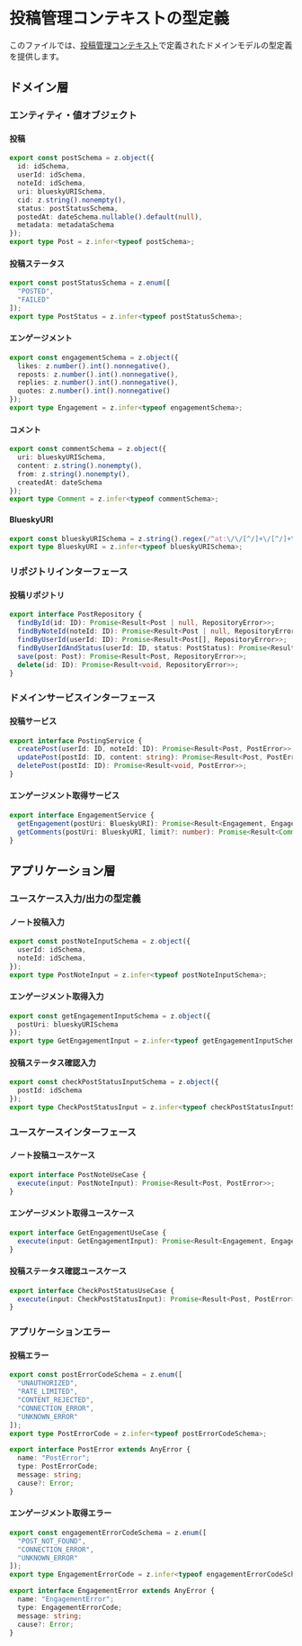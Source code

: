 # 投稿管理コンテキストの型定義

このファイルでは、[投稿管理コンテキスト](../domains/post.md)で定義されたドメインモデルの型定義を提供します。

## ドメイン層

### エンティティ・値オブジェクト

#### 投稿

```typescript
export const postSchema = z.object({
  id: idSchema,
  userId: idSchema,
  noteId: idSchema,
  uri: blueskyURISchema,
  cid: z.string().nonempty(),
  status: postStatusSchema,
  postedAt: dateSchema.nullable().default(null),
  metadata: metadataSchema
});
export type Post = z.infer<typeof postSchema>;
```

#### 投稿ステータス

```typescript
export const postStatusSchema = z.enum([
  "POSTED",
  "FAILED"
]);
export type PostStatus = z.infer<typeof postStatusSchema>;
```

#### エンゲージメント

```typescript
export const engagementSchema = z.object({
  likes: z.number().int().nonnegative(),
  reposts: z.number().int().nonnegative(),
  replies: z.number().int().nonnegative(),
  quotes: z.number().int().nonnegative()
});
export type Engagement = z.infer<typeof engagementSchema>;
```

#### コメント

```typescript
export const commentSchema = z.object({
  uri: blueskyURISchema,
  content: z.string().nonempty(),
  from: z.string().nonempty(),
  createdAt: dateSchema
});
export type Comment = z.infer<typeof commentSchema>;
```

#### BlueskyURI

```typescript
export const blueskyURISchema = z.string().regex(/^at:\/\/[^/]+\/[^/]+\/[^/]+$/);
export type BlueskyURI = z.infer<typeof blueskyURISchema>;
```

### リポジトリインターフェース

#### 投稿リポジトリ

```typescript
export interface PostRepository {
  findById(id: ID): Promise<Result<Post | null, RepositoryError>>;
  findByNoteId(noteId: ID): Promise<Result<Post | null, RepositoryError>>;
  findByUserId(userId: ID): Promise<Result<Post[], RepositoryError>>;
  findByUserIdAndStatus(userId: ID, status: PostStatus): Promise<Result<Post[], RepositoryError>>;
  save(post: Post): Promise<Result<Post, RepositoryError>>;
  delete(id: ID): Promise<Result<void, RepositoryError>>;
}
```

### ドメインサービスインターフェース

#### 投稿サービス

```typescript
export interface PostingService {
  createPost(userId: ID, noteId: ID): Promise<Result<Post, PostError>>;
  updatePost(postId: ID, content: string): Promise<Result<Post, PostError>>;
  deletePost(postId: ID): Promise<Result<void, PostError>>;
}
```

#### エンゲージメント取得サービス

```typescript
export interface EngagementService {
  getEngagement(postUri: BlueskyURI): Promise<Result<Engagement, EngagementError>>;
  getComments(postUri: BlueskyURI, limit?: number): Promise<Result<Comment[], EngagementError>>;
}
```

## アプリケーション層

### ユースケース入力/出力の型定義

#### ノート投稿入力

```typescript
export const postNoteInputSchema = z.object({
  userId: idSchema,
  noteId: idSchema,
});
export type PostNoteInput = z.infer<typeof postNoteInputSchema>;
```

#### エンゲージメント取得入力

```typescript
export const getEngagementInputSchema = z.object({
  postUri: blueskyURISchema
});
export type GetEngagementInput = z.infer<typeof getEngagementInputSchema>;
```

#### 投稿ステータス確認入力

```typescript
export const checkPostStatusInputSchema = z.object({
  postId: idSchema
});
export type CheckPostStatusInput = z.infer<typeof checkPostStatusInputSchema>;
```

### ユースケースインターフェース

#### ノート投稿ユースケース

```typescript
export interface PostNoteUseCase {
  execute(input: PostNoteInput): Promise<Result<Post, PostError>>;
}
```

#### エンゲージメント取得ユースケース

```typescript
export interface GetEngagementUseCase {
  execute(input: GetEngagementInput): Promise<Result<Engagement, EngagementError>>;
}
```

#### 投稿ステータス確認ユースケース

```typescript
export interface CheckPostStatusUseCase {
  execute(input: CheckPostStatusInput): Promise<Result<Post, PostError>>;
}
```

### アプリケーションエラー

#### 投稿エラー

```typescript
export const postErrorCodeSchema = z.enum([
  "UNAUTHORIZED",
  "RATE_LIMITED",
  "CONTENT_REJECTED",
  "CONNECTION_ERROR",
  "UNKNOWN_ERROR"
]);
export type PostErrorCode = z.infer<typeof postErrorCodeSchema>;

export interface PostError extends AnyError {
  name: "PostError";
  type: PostErrorCode;
  message: string;
  cause?: Error;
}
```

#### エンゲージメント取得エラー

```typescript
export const engagementErrorCodeSchema = z.enum([
  "POST_NOT_FOUND",
  "CONNECTION_ERROR",
  "UNKNOWN_ERROR"
]);
export type EngagementErrorCode = z.infer<typeof engagementErrorCodeSchema>;

export interface EngagementError extends AnyError {
  name: "EngagementError";
  type: EngagementErrorCode;
  message: string;
  cause?: Error;
}
```
